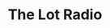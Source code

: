 ---
title: "The Lot Radio"
logo: thelotradio.png
stream_url:
- [station, https://streamingv2.shoutcast.com/the-lot-radio, online]
- [altlink, blob:https://www.thelotradio.com/2b29a199-8fee-4ef0-957a-9c18e99da110, online]
description: "We are an independent, non-profit, online radio station live streaming 24/7 from a reclaimed shipping container on an empty lot."
url: "https://www.thelotradio.com/"
location: New York, US
play_time: 24/7
recommended: ["mattt"]
---